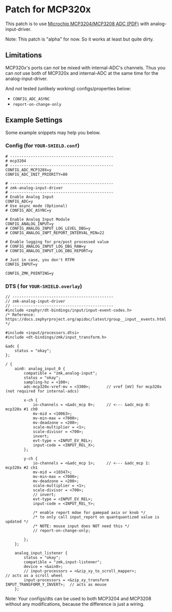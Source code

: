 # Patch for MCP320x

This patch is to use [Microchip MCP3204/MCP3208 ADC (PDF)](https://ww1.microchip.com/downloads/aemDocuments/documents/APID/ProductDocuments/DataSheets/21298e.pdf) with analog-input-driver.

Note: This patch is "alpha" for now. So it works at least but quite dirty.

## Limitations

MCP320x's ports can *not* be mixed with internal-ADC's channels. Thus you can *not* use both of MCP320x and internal-ADC at the same time for the analog-input-driver.

And *not* tested (unlikely working) configs/properties below:

- `CONFIG_ADC_ASYNC`
- `report-on-change-only`

## Example Settings

Some example snippets may help you below.

### Config (for `YOUR-SHIELD.conf`)
```
# ---------------------------------------------
# mcp3204
# ---------------------------------------------
CONFIG_ADC_MCP320X=y
CONFIG_ADC_INIT_PRIORITY=80

# ---------------------------------------------
# zmk-analog-input-driver
# ---------------------------------------------
# Enable Analog Input
CONFIG_ADC=y
# Use async mode (Optional)
# CONFIG_ADC_ASYNC=y

# Enable Analog Input Module
CONFIG_ANALOG_INPUT=y
# CONFIG_ANALOG_INPUT_LOG_LEVEL_DBG=y
# CONFIG_ANALOG_INPT_REPORT_INTERVAL_MIN=22

# Enable logging for pre/post processed value
# CONFIG_ANALOG_INPUT_LOG_DBG_RAW=y
# CONFIG_ANALOG_INPUT_LOG_DBG_REPORT=y

# Just in case, you don't RTFM
CONFIG_INPUT=y

CONFIG_ZMK_POINTING=y
```


### DTS ( for `YOUR-SHIELD.overlay`)

```dts
// --------------------------------------------
// zmk-analog-input-driver
// --------------------------------------------
#include <zephyr/dt-bindings/input/input-event-codes.h>
/* Reference: https://docs.zephyrproject.org/apidoc/latest/group__input__events.html */

#include <input/processors.dtsi>
#include <dt-bindings/zmk/input_transform.h>

&adc {
    status = "okay";
};

/ {
    ain0: analog_input_0 {
        compatible = "zmk,analog-input";
        status = "okay";
        sampling-hz = <100>;
        adc-mcp320x-vref-mv = <3300>;       // vref [mV] for mcp320x (not required for internal-adcs)

        x-ch {
            io-channels = <&adc_mcp 0>;     // <--- &adc_mcp 0: mcp320x #1 ch0
            mv-mid = <10063>;
            mv-min-max = <7000>;
            mv-deadzone = <200>;
            scale-multiplier = <1>;
            scale-divisor = <700>;
            invert;
            evt-type = <INPUT_EV_REL>;
            input-code = <INPUT_REL_X>;
        };

        y-ch {
            io-channels = <&adc_mcp 1>;     // <--- &adc_mcp 1: mcp320x #2 ch1
            mv-mid = <10347>;
            mv-min-max = <7000>;
            mv-deadzone = <200>;
            scale-multiplier = <1>;
            scale-divisor = <700>;
            // invert;
            evt-type = <INPUT_EV_REL>;
            input-code = <INPUT_REL_Y>;

            /* enable report mdoe for gamepad axix or knob */
            /* to only call input_report on quantquantized value is updated */
            /* NOTE: mouse input does NOT need this */
            // report-on-change-only;

        };
    };

    analog_input_listener {
        status = "okay";
        compatible = "zmk,input-listener";
        device = <&ain0>;
        // input-processors = <&zip_xy_to_scroll_mapper>;                    // acts as a scroll wheel
        input-processors = <&zip_xy_transform INPUT_TRANSFORM_Y_INVERT>;  // acts as mouse
    };
```

Note: Your configs/dts can be used to both MCP3204 and MCP3208 without any modifications, because the difference is just a wiring.
